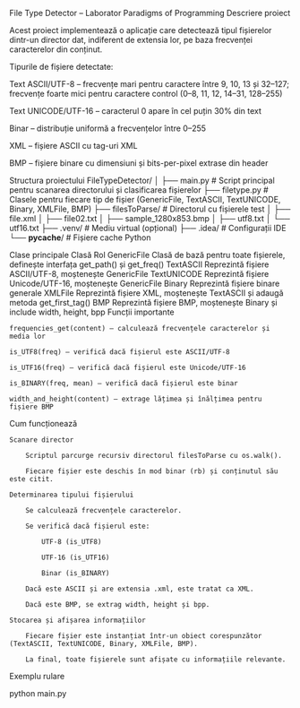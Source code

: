 File Type Detector – Laborator Paradigms of Programming
Descriere proiect

Acest proiect implementează o aplicație care detectează tipul fișierelor dintr-un director dat, indiferent de extensia lor, pe baza frecvenței caracterelor din conținut.

Tipurile de fișiere detectate:

Text ASCII/UTF-8 – frecvențe mari pentru caractere între 9, 10, 13 și 32–127; frecvențe foarte mici pentru caractere control (0–8, 11, 12, 14–31, 128–255)

Text UNICODE/UTF-16 – caracterul 0 apare în cel puțin 30% din text

Binar – distribuție uniformă a frecvențelor între 0–255

XML – fișiere ASCII cu tag-uri XML

BMP – fișiere binare cu dimensiuni și bits-per-pixel extrase din header

Structura proiectului
FileTypeDetector/
│
├── main.py                  # Script principal pentru scanarea directorului și clasificarea fișierelor
├── filetype.py              # Clasele pentru fiecare tip de fișier (GenericFile, TextASCII, TextUNICODE, Binary, XMLFile, BMP)
├── filesToParse/            # Directorul cu fișierele test
│   ├── file.xml
│   ├── file02.txt
│   ├── sample_1280x853.bmp
│   ├── utf8.txt
│   └── utf16.txt
├── .venv/                   # Mediu virtual (opțional)
├── .idea/                   # Configurații IDE
└── __pycache__/             # Fișiere cache Python

Clase principale
Clasă	Rol
GenericFile	Clasă de bază pentru toate fișierele, definește interfața get_path() și get_freq()
TextASCII	Reprezintă fișiere ASCII/UTF-8, moștenește GenericFile
TextUNICODE	Reprezintă fișiere Unicode/UTF-16, moștenește GenericFile
Binary	Reprezintă fișiere binare generale
XMLFile	Reprezintă fișiere XML, moștenește TextASCII și adaugă metoda get_first_tag()
BMP	Reprezintă fișiere BMP, moștenește Binary și include width, height, bpp
Funcții importante

    frequencies_get(content) – calculează frecvențele caracterelor și media lor

    is_UTF8(freq) – verifică dacă fișierul este ASCII/UTF-8

    is_UTF16(freq) – verifică dacă fișierul este Unicode/UTF-16

    is_BINARY(freq, mean) – verifică dacă fișierul este binar

    width_and_height(content) – extrage lățimea și înălțimea pentru fișiere BMP

Cum funcționează

    Scanare director

        Scriptul parcurge recursiv directorul filesToParse cu os.walk().

        Fiecare fișier este deschis în mod binar (rb) și conținutul său este citit.

    Determinarea tipului fișierului

        Se calculează frecvențele caracterelor.

        Se verifică dacă fișierul este:

            UTF-8 (is_UTF8)

            UTF-16 (is_UTF16)

            Binar (is_BINARY)

        Dacă este ASCII și are extensia .xml, este tratat ca XML.

        Dacă este BMP, se extrag width, height și bpp.

    Stocarea și afișarea informațiilor

        Fiecare fișier este instanțiat într-un obiect corespunzător (TextASCII, TextUNICODE, Binary, XMLFile, BMP).

        La final, toate fișierele sunt afișate cu informațiile relevante.

Exemplu rulare

python main.py

